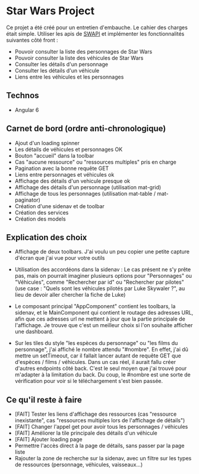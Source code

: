 # Star Wars Project

Ce projet a été créé pour un entretien d'embauche.
Le cahier des charges était simple.
Utiliser les apis de [SWAPI](https://swapi.co/documentation) et implémenter les fonctionnalités suivantes côté front :
- Pouvoir consulter la liste des personnages de Star Wars
- Pouvoir consulter la liste des véhicules de Star Wars
- Consulter les détails d'un personnage
- Consulter les détails d'un véhicule
- Liens entre les véhicules et les personnages

## Technos

- Angular 6 

## Carnet de bord (ordre anti-chronologique)

- Ajout d'un loading spinner
- Les détails de véhicules et personnages OK
- Bouton "accueil" dans la toolbar
- Cas "aucune ressource" ou "ressources multiples" pris en charge
- Pagination avec la bonne requête GET
- Liens entre personnages et véhicules ok
- Affichage des détails d'un vehicule presque ok
- Affichage des détails d'un personnage (utilisation mat-grid)
- Affichage de tous les personnages (utilisation mat-table / mat-paginator)
- Création d'une sidenav et de toolbar
- Création des services
- Création des models

## Explication des choix

- Affichage de deux toolbars. J'ai voulu un peu copier une petite capture d'écran que j'ai
vue pour votre outils

- Utilisation des accordéons dans la sidenav : Le cas présent ne s'y prête pas, mais on
pourrait imaginer plusieurs options pour "Personnages" ou "Véhicules", comme "Rechercher 
par id" ou "Rechercher par pilotes" (use case : "Quels sont les véhicules pilotés par Luke
 Skywaler ?", au lieu de devoir aller chercher la fiche de Luke)
 
- Le composant principal "AppComponent" contient les toolbars, la sidenav, et le
MainComponent qui contient le routage des adresses URL, afin que
ces adresses url ne mettent à jour que la partie principale de l'affichage. Je trouve 
que c'est un meilleur choix si l'on souhaite afficher une dashboard.

- Sur les tiles du style "les espèces du personnage" ou "les films du personnage", j'ai
affiché le nombre attendu "#nombre". En effet, j'ai dû mettre un setTimeout, car il fallait
lancer autant de requête GET que d'espèces / films / véhicules. Dans un cas réel, il aurait
fallu créer d'autres endpoints côté back. C'est le seul moyen que j'ai trouvé pour m'adapter
à la limitation du back. Du coup, le #nombre est une sorte de vérification pour voir si
le téléchargement s'est bien passée.
## Ce qu'il reste à faire
- [FAIT] Tester les liens d'affichage des ressources (cas "ressource inexistante",
 cas "ressources multiples lors de l'affichage de détails")
- [FAIT] Changer l'appel get pour avoir tous les personnages / véhicules
- [FAIT] Améliorer la tile principale des détails d'un véhicule
- [FAIT] Ajouter loading page
- Permettre l'accès direct à la page de détails, sans passer par la page liste
- Rajouter la zone de recherche sur la sidenav, avec un filtre sur les types de ressources
(personnage, véhicules, vaisseaux...)


